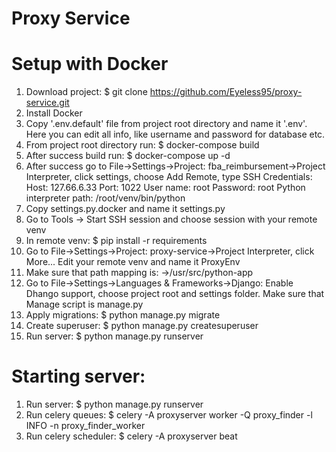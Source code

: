 Proxy Service
=============


Setup with Docker
=================
1. Download project: $ git clone https://github.com/Eyeless95/proxy-service.git
2. Install Docker
3. Copy '.env.default' file from project root directory and name it '.env'. Here you can edit all info, like username and password for database etc.
4. From project root directory run: $ docker-compose build
5. After success build run: $ docker-compose up -d
6. After success go to File->Settings->Project: fba_reimbursement->Project Interpreter, click settings, choose Add Remote,
    type SSH Credentials:
    Host: 127.66.6.33 Port: 1022
    User name: root
    Password: root
    Python interpreter path: /root/venv/bin/python
7. Copy settings.py.docker and name it settings.py
8. Go to Tools -> Start SSH session and choose session with your remote venv
9. In remote venv: $ pip install -r requirements
10. Go to File->Settings->Project: proxy-service->Project Interpreter, click More... Edit your remote venv and name it ProxyEnv
11. Make sure that path mapping is: <Project root>→/usr/src/python-app
12. Go to File->Settings->Languages & Frameworks->Django: Enable Dhango support, choose project root and settings folder. Make sure that Manage script is manage.py
13. Apply migrations: $ python manage.py migrate
14. Create superuser: $ python manage.py createsuperuser
15. Run server: $ python manage.py runserver


Starting server:
================

1. Run server: $ python manage.py runserver
2. Run celery queues: $ celery -A proxyserver worker -Q proxy_finder -l INFO -n proxy_finder_worker
3. Run celery scheduler: $ celery -A proxyserver beat
